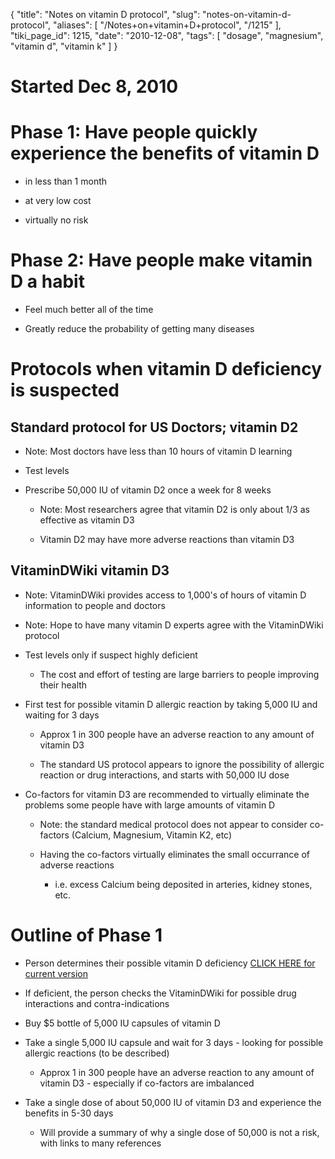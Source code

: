 {
    "title": "Notes on vitamin D protocol",
    "slug": "notes-on-vitamin-d-protocol",
    "aliases": [
        "/Notes+on+vitamin+D+protocol",
        "/1215"
    ],
    "tiki_page_id": 1215,
    "date": "2010-12-08",
    "tags": [
        "dosage",
        "magnesium",
        "vitamin d",
        "vitamin k"
    ]
}


# Started Dec 8, 2010

# Phase 1: Have people quickly experience the benefits of vitamin D

* in less than 1 month 

* at very low cost

* virtually no risk

# Phase 2: Have people make vitamin D a habit

* Feel much better all of the time

* Greatly reduce the probability of getting many diseases

# Protocols when vitamin D deficiency is suspected

## Standard protocol for US Doctors; vitamin D2

   * Note: Most doctors have less than 10 hours of vitamin D learning

* Test levels

* Prescribe 50,000 IU of vitamin D2 once a week for 8 weeks

   * Note: Most researchers agree that vitamin D2 is only about 1/3 as effective as vitamin D3

   * Vitamin D2 may have more adverse reactions than vitamin D3

## VitaminDWiki vitamin D3

   * Note: VitaminDWiki provides access to 1,000's of hours of vitamin D information to people and doctors

   * Note: Hope to have many vitamin D experts agree with the VitaminDWiki protocol

* Test levels only if suspect highly deficient 

   * The cost and effort of testing are large barriers to people improving their health

* First test for possible vitamin D allergic reaction by taking 5,000 IU and waiting for 3 days

   * Approx 1 in 300 people have an adverse reaction to any amount of vitamin D3

   * The standard US protocol appears to ignore the possibility of allergic reaction or drug interactions, and starts with 50,000 IU dose

* Co-factors for vitamin D3 are recommended to virtually eliminate the problems some people have with large amounts of vitamin D

   * Note: the standard medical protocol does not appear to consider co-factors (Calcium, Magnesium, Vitamin K2, etc)

   * Having the co-factors virtually eliminates the small occurrance of adverse reactions

      * i.e. excess Calcium being deposited in arteries, kidney stones, etc.

# Outline of Phase 1

* Person determines their possible vitamin D deficiency [CLICK HERE for current version](/tags/click-here-for-current-version.html)

* If deficient, the person checks the VitaminDWiki for possible drug interactions and contra-indications

* Buy $5 bottle of 5,000 IU capsules of vitamin D

* Take a single 5,000 IU capsule and wait for 3 days - looking for possible allergic reactions (to be described)

   * Approx 1 in 300 people have an adverse reaction to any amount of vitamin D3 - especially if co-factors are imbalanced

* Take a single dose of about 50,000 IU of vitamin D3 and experience the benefits in 5-30 days

   * Will provide a summary of why a single dose of 50,000 is not a risk, with links to many references